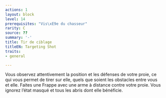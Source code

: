 ```yaml
---
actions: 1
layout: block
level: 14
prerequisites: "Vis\xE9e du chasseur"
rarity: C
source: ??
summary: '-'
title: Tir de ciblage
titleEN: Targeting Shot
traits:
- general

---
```


<p>Vous observez attentivement la position et les défenses de votre proie, ce qui vous permet de tirer sur elle, quels que soient les obstacles entre vous et elle. Faites une Frappe avec une arme à distance contre votre proie. Vous ignorez l’état masqué et tous les abris dont elle bénéficie.</p>